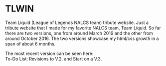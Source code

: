 # TLWIN
Team Liquid (League of Legends NALCS team) tribute website.  Just a tribute website that I made for my favorite NALCS team, Team Liquid. So far there are two versions, one from around March 2016 and the other from around October 2016. The two versions showcase my html/css growth in a span of about 6 months.  

The most recent version can be seen here:  
To-Do List: Revisions to V.2. and Start on a V.3.
